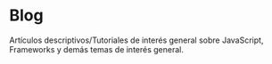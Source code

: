 # Blog
Artículos descriptivos/Tutoriales de interés general sobre JavaScript, Frameworks y demás temas de interés general.
